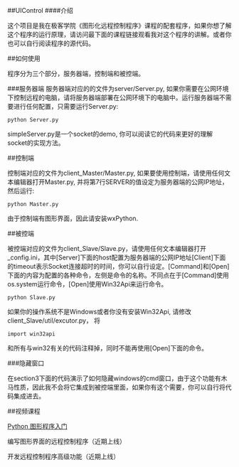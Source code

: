 ##UIControl
####介绍

这个项目是我在极客学院《图形化远程控制程序》课程的配套程序，如果你想了解这个程序的运行原理，请访问最下面的课程链接观看我对这个程序的讲解。或者你也可以自行阅读程序的源代码。



##如何使用

程序分为三个部分，服务器端，控制端和被控端。

###服务器端
服务器端对应的的文件为server/Server.py, 如果你需要在公网环境下控制远程的电脑，请将服务器端部署在公网环境下的电脑中。运行服务器端不需要进行任何配置，只需要运行Server.py:

	python Server.py

simpleServer.py是一个socket的demo, 你可以阅读它的代码来更好的理解socket的实现方法。


##控制端

控制端对应的文件为client_Master/Master.py, 如果要使用控制端，请使用任何文本编辑器打开Master.py, 并将第7行SERVER的值设定为服务器端的公网IP地址，然后运行:

	python Master.py

由于控制端有图形界面，因此请安装wxPython.



##被控端

被控端对应的文件为client_Slave/Slave.py，请使用任何文本编辑器打开_config.ini，其中[Server]下面的host配置为服务器端的公网IP地址[Client]下面的timeout表示Socket连接超时的时间，你可以自行设定。[Command]和[Open]下面的内容为配置的各种命令，左侧是命令的名称。不同点在于[Command]使用os.system运行命令，[Open]使用Win32Api来运行命令。

	python Slave.py

如果你的操作系统不是Windows或者你没有安装Win32Api, 请修改client_Slave/util/excutor.py， 将

	import win32api

和所有与win32有关的代码注释掉，同时不能再使用[Open]下面的命令。



###隐藏窗口

在section3下面的代码演示了如何隐藏windows的cmd窗口，由于这个功能有木马性质，因此我不会将它集成到被控端里面，如果你有这个需要，你可以自行将代码集成进去。



##视频课程

[Python 图形程序入门](http://www.jikexueyuan.com/course/2553.html)

编写图形界面的远程控制程序（近期上线）

开发远程控制程序高级功能（近期上线）

